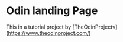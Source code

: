 # Odin landing Page
This in a tutorial project by [TheOdinProjectv] (https://www.theodinproject.com/)